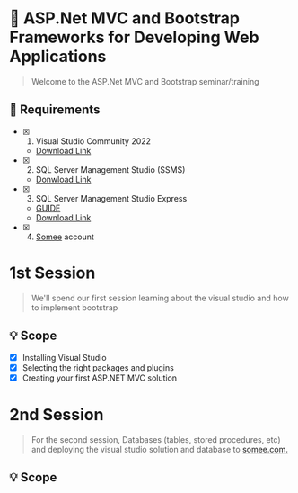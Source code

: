 # :notebook: ASP.Net MVC and Bootstrap Frameworks for Developing Web Applications
> Welcome to the ASP.Net MVC and Bootstrap seminar/training

## :wrench: Requirements
- [x] 1. Visual Studio Community 2022
  - [Download Link](https://visualstudio.microsoft.com/vs/community/)
- [x] 2. SQL Server Management Studio (SSMS)
  - [Donwload Link](https://learn.microsoft.com/en-us/sql/ssms/download-sql-server-management-studio-ssms?view=sql-server-ver16)
- [x] 3. SQL Server Management Studio Express
  - [GUIDE](https://www.sqlshack.com/how-to-install-sql-server-express-edition/)
  - [Download Link](https://www.microsoft.com/en-us/sql-server/sql-server-downloads)
- [x] 4. [Somee](https://somee.com/doka) account

# 1st Session
> We'll spend our first session learning about the visual studio and how to implement bootstrap

## :bulb: Scope
- [x] Installing Visual Studio
 - [x] Selecting the right packages and plugins
- [x] Creating your first ASP.NET MVC solution

# 2nd Session
> For the second session, Databases (tables, stored procedures, etc) and deploying the visual studio solution and database to [somee.com.](https://somee.com/doka)

## :bulb: Scope

